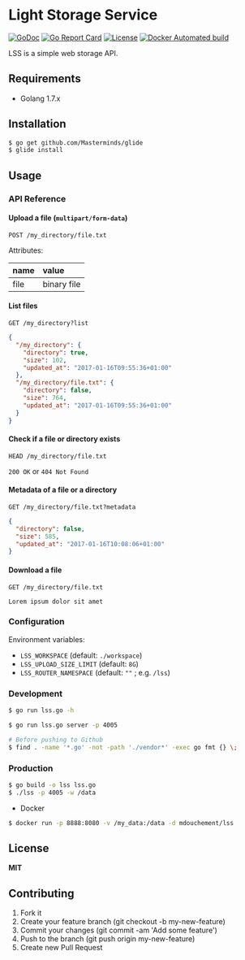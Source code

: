 # Light Storage Service

[![GoDoc](https://img.shields.io/badge/godoc-reference-blue.svg)](https://godoc.org/github.com/mdouchement/lss)
[![Go Report Card](https://goreportcard.com/badge/github.com/mdouchement/lss)](https://goreportcard.com/report/github.com/mdouchement/lss)
[![License](https://img.shields.io/github/license/mdouchement/lss.svg)](http://opensource.org/licenses/MIT)
[![Docker Automated build](https://img.shields.io/docker/automated/mdouchement/lss.svg)](https://hub.docker.com/r/mdouchement/lss/)

LSS is a simple web storage API.

## Requirements

- Golang 1.7.x

## Installation

```bash
$ go get github.com/Masterminds/glide
$ glide install
```

## Usage

### API Reference

#### Upload a file (`multipart/form-data`)

```
POST /my_directory/file.txt
```

Attributes:

name | value
:--- | :---
file | binary file


#### List files

```
GET /my_directory?list
```

```json
{
  "/my_directory": {
    "directory": true,
    "size": 102,
    "updated_at": "2017-01-16T09:55:36+01:00"
  },
  "/my_directory/file.txt": {
    "directory": false,
    "size": 764,
    "updated_at": "2017-01-16T09:55:36+01:00"
  }
}
```


#### Check if a file or directory exists

```
HEAD /my_directory/file.txt
```

`200 OK` or `404 Not Found`


#### Metadata of a file or a directory

```
GET /my_directory/file.txt?metadata
```

```json
{
  "directory": false,
  "size": 585,
  "updated_at": "2017-01-16T10:08:06+01:00"
}
```


#### Download a file

```
GET /my_directory/file.txt
```

```
Lorem ipsum dolor sit amet
```


### Configuration

Environment variables:
- `LSS_WORKSPACE` (default: `./workspace`)
- `LSS_UPLOAD_SIZE_LIMIT` (default: `8G`)
- `LSS_ROUTER_NAMESPACE` (default: `""` ; e.g. `/lss`)

### Development

```bash
$ go run lss.go -h

$ go run lss.go server -p 4005

# Before pushing to Github
$ find . -name '*.go' -not -path './vendor*' -exec go fmt {} \;
```

### Production

```bash
$ go build -o lss lss.go
$ ./lss -p 4005 -w /data
```

- Docker

```bash
$ docker run -p 8888:8080 -v /my_data:/data -d mdouchement/lss
```

## License

**MIT**

## Contributing

1. Fork it
2. Create your feature branch (git checkout -b my-new-feature)
3. Commit your changes (git commit -am 'Add some feature')
5. Push to the branch (git push origin my-new-feature)
6. Create new Pull Request
